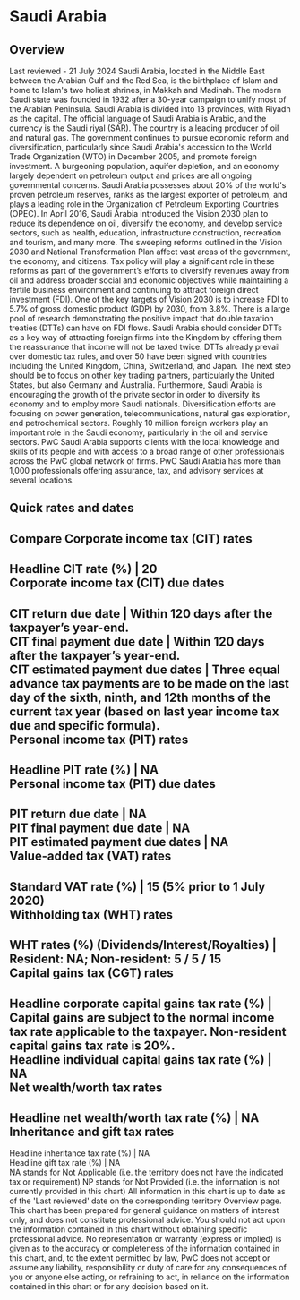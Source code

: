 # Saudi Arabia
## Overview
Last reviewed - 21 July 2024
Saudi Arabia, located in the Middle East between the Arabian Gulf and the Red Sea, is the birthplace of Islam and home to Islam's two holiest shrines, in Makkah and Madinah. The modern Saudi state was founded in 1932 after a 30-year campaign to unify most of the Arabian Peninsula. Saudi Arabia is divided into 13 provinces, with Riyadh as the capital. The official language of Saudi Arabia is Arabic, and the currency is the Saudi riyal (SAR).
The country is a leading producer of oil and natural gas. The government continues to pursue economic reform and diversification, particularly since Saudi Arabia's accession to the World Trade Organization (WTO) in December 2005, and promote foreign investment. A burgeoning population, aquifer depletion, and an economy largely dependent on petroleum output and prices are all ongoing governmental concerns.
Saudi Arabia possesses about 20% of the world's proven petroleum reserves, ranks as the largest exporter of petroleum, and plays a leading role in the Organization of Petroleum Exporting Countries (OPEC). 
In April 2016, Saudi Arabia introduced the Vision 2030 plan to reduce its dependence on oil, diversify the economy, and develop service sectors, such as health, education, infrastructure construction, recreation and tourism, and many more. The sweeping reforms outlined in the Vision 2030 and National Transformation Plan affect vast areas of the government, the economy, and citizens. Tax policy will play a significant role in these reforms as part of the government’s efforts to diversify revenues away from oil and address broader social and economic objectives while maintaining a fertile business environment and continuing to attract foreign direct investment (FDI).
One of the key targets of Vision 2030 is to increase FDI to 5.7% of gross domestic product (GDP) by 2030, from 3.8%. There is a large pool of research demonstrating the positive impact that double taxation treaties (DTTs) can have on FDI flows. Saudi Arabia should consider DTTs as a key way of attracting foreign firms into the Kingdom by offering them the reassurance that income will not be taxed twice. DTTs already prevail over domestic tax rules, and over 50 have been signed with countries including the United Kingdom, China, Switzerland, and Japan. The next step should be to focus on other key trading partners, particularly the United States, but also Germany and Australia.
Furthermore, Saudi Arabia is encouraging the growth of the private sector in order to diversify its economy and to employ more Saudi nationals. Diversification efforts are focusing on power generation, telecommunications, natural gas exploration, and petrochemical sectors. Roughly 10 million foreign workers play an important role in the Saudi economy, particularly in the oil and service sectors.
PwC Saudi Arabia supports clients with the local knowledge and skills of its people and with access to a broad range of other professionals across the PwC global network of firms. PwC Saudi Arabia has more than 1,000 professionals offering assurance, tax, and advisory services at several locations.
## Quick rates and dates
Compare
Corporate income tax (CIT) rates   
---  
Headline CIT rate (%) |  20  
Corporate income tax (CIT) due dates   
---  
CIT return due date |  Within 120 days after the taxpayer’s year-end.  
CIT final payment due date |  Within 120 days after the taxpayer’s year-end.  
CIT estimated payment due dates |  Three equal advance tax payments are to be made on the last day of the sixth, ninth, and 12th months of the current tax year (based on last year income tax due and specific formula).  
Personal income tax (PIT) rates   
---  
Headline PIT rate (%) |  NA  
Personal income tax (PIT) due dates   
---  
PIT return due date |  NA  
PIT final payment due date |  NA  
PIT estimated payment due dates |  NA  
Value-added tax (VAT) rates   
---  
Standard VAT rate (%) |  15 (5% prior to 1 July 2020)  
Withholding tax (WHT) rates   
---  
WHT rates (%) (Dividends/Interest/Royalties) |  Resident: NA; Non-resident: 5 / 5 / 15  
Capital gains tax (CGT) rates   
---  
Headline corporate capital gains tax rate (%) |  Capital gains are subject to the normal income tax rate applicable to the taxpayer. Non-resident capital gains tax rate is 20%.  
Headline individual capital gains tax rate (%) |  NA  
Net wealth/worth tax rates   
---  
Headline net wealth/worth tax rate (%) |  NA  
Inheritance and gift tax rates   
---  
Headline inheritance tax rate (%) |  NA  
Headline gift tax rate (%) |  NA  
NA stands for Not Applicable (i.e. the territory does not have the indicated tax or requirement)
NP stands for Not Provided (i.e. the information is not currently provided in this chart) 
All information in this chart is up to date as of the 'Last reviewed' date on the corresponding territory Overview page. This chart has been prepared for general guidance on matters of interest only, and does not constitute professional advice. You should not act upon the information contained in this chart without obtaining specific professional advice. No representation or warranty (express or implied) is given as to the accuracy or completeness of the information contained in this chart, and, to the extent permitted by law, PwC does not accept or assume any liability, responsibility or duty of care for any consequences of you or anyone else acting, or refraining to act, in reliance on the information contained in this chart or for any decision based on it.

